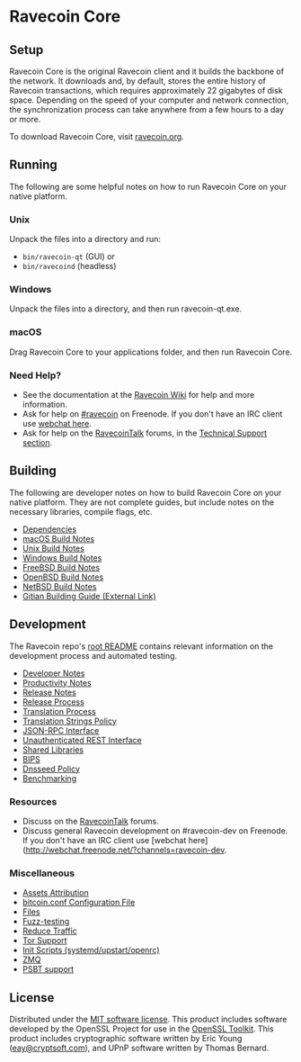 Ravecoin Core
=============

Setup
---------------------
Ravecoin Core is the original Ravecoin client and it builds the backbone of the network. It downloads and, by default, stores the entire history of Ravecoin transactions, which requires approximately 22 gigabytes of disk space. Depending on the speed of your computer and network connection, the synchronization process can take anywhere from a few hours to a day or more.

To download Ravecoin Core, visit [ravecoin.org](https://ravecoin.org/).

Running
---------------------
The following are some helpful notes on how to run Ravecoin Core on your native platform.

### Unix

Unpack the files into a directory and run:

- `bin/ravecoin-qt` (GUI) or
- `bin/ravecoind` (headless)

### Windows

Unpack the files into a directory, and then run ravecoin-qt.exe.

### macOS

Drag Ravecoin Core to your applications folder, and then run Ravecoin Core.

### Need Help?

* See the documentation at the [Ravecoin Wiki](https://ravecoin.info/)
for help and more information.
* Ask for help on [#ravecoin](http://webchat.freenode.net?channels=ravecoin) on Freenode. If you don't have an IRC client use [webchat here](http://webchat.freenode.net?channels=ravecoin).
* Ask for help on the [RavecoinTalk](https://ravecointalk.io/) forums, in the [Technical Support section](https://ravecointalk.io/c/technical-support).

Building
---------------------
The following are developer notes on how to build Ravecoin Core on your native platform. They are not complete guides, but include notes on the necessary libraries, compile flags, etc.

- [Dependencies](dependencies.md)
- [macOS Build Notes](build-osx.md)
- [Unix Build Notes](build-unix.md)
- [Windows Build Notes](build-windows.md)
- [FreeBSD Build Notes](build-freebsd.md)
- [OpenBSD Build Notes](build-openbsd.md)
- [NetBSD Build Notes](build-netbsd.md)
- [Gitian Building Guide (External Link)](https://github.com/bitcoin-core/docs/blob/master/gitian-building.md)

Development
---------------------
The Ravecoin repo's [root README](/README.md) contains relevant information on the development process and automated testing.

- [Developer Notes](developer-notes.md)
- [Productivity Notes](productivity.md)
- [Release Notes](release-notes.md)
- [Release Process](release-process.md)
- [Translation Process](translation_process.md)
- [Translation Strings Policy](translation_strings_policy.md)
- [JSON-RPC Interface](JSON-RPC-interface.md)
- [Unauthenticated REST Interface](REST-interface.md)
- [Shared Libraries](shared-libraries.md)
- [BIPS](bips.md)
- [Dnsseed Policy](dnsseed-policy.md)
- [Benchmarking](benchmarking.md)

### Resources
* Discuss on the [RavecoinTalk](https://ravecointalk.io/) forums.
* Discuss general Ravecoin development on #ravecoin-dev on Freenode. If you don't have an IRC client use [webchat here](http://webchat.freenode.net/?channels=ravecoin-dev.

### Miscellaneous
- [Assets Attribution](assets-attribution.md)
- [bitcoin.conf Configuration File](bitcoin-conf.md)
- [Files](files.md)
- [Fuzz-testing](fuzzing.md)
- [Reduce Traffic](reduce-traffic.md)
- [Tor Support](tor.md)
- [Init Scripts (systemd/upstart/openrc)](init.md)
- [ZMQ](zmq.md)
- [PSBT support](psbt.md)

License
---------------------
Distributed under the [MIT software license](/COPYING).
This product includes software developed by the OpenSSL Project for use in the [OpenSSL Toolkit](https://www.openssl.org/). This product includes
cryptographic software written by Eric Young ([eay@cryptsoft.com](mailto:eay@cryptsoft.com)), and UPnP software written by Thomas Bernard.
